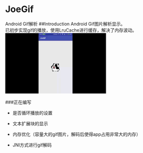 # JoeGif
Android Gif解析
##Introduction
Android Gif图片解析显示。  
已初步实现gif的播放，使用LruCache进行缓存，解决了内存波动。  
![](https://github.com/1030310877/JoeGif/blob/master/gif/demo.gif)  


###正在编写
* 是否循环播放的设置
- 文本扩展块的显示  
* 内存优化（容量大的gif图片，解码后使得app占用非常大的内存）
- JNI方式进行gif解码
